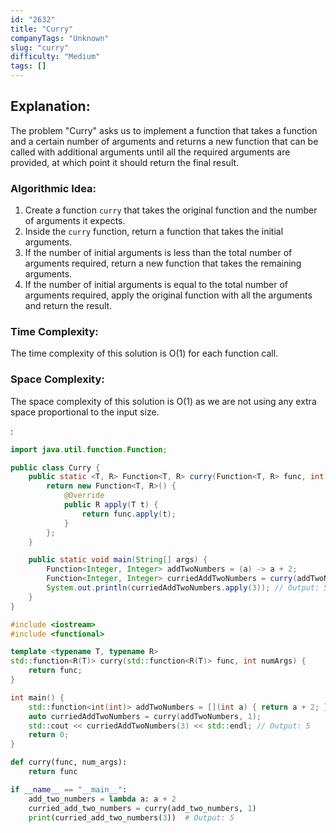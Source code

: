 ```yaml
---
id: "2632"
title: "Curry"
companyTags: "Unknown"
slug: "curry"
difficulty: "Medium"
tags: []
---
```


## Explanation:

The problem "Curry" asks us to implement a function that takes a function and a certain number of arguments and returns a new function that can be called with additional arguments until all the required arguments are provided, at which point it should return the final result.

### Algorithmic Idea:
1. Create a function `curry` that takes the original function and the number of arguments it expects.
2. Inside the `curry` function, return a function that takes the initial arguments.
3. If the number of initial arguments is less than the total number of arguments required, return a new function that takes the remaining arguments.
4. If the number of initial arguments is equal to the total number of arguments required, apply the original function with all the arguments and return the result.

### Time Complexity:
The time complexity of this solution is O(1) for each function call.

### Space Complexity:
The space complexity of this solution is O(1) as we are not using any extra space proportional to the input size.

:

```java
import java.util.function.Function;

public class Curry {
    public static <T, R> Function<T, R> curry(Function<T, R> func, int numArgs) {
        return new Function<T, R>() {
            @Override
            public R apply(T t) {
                return func.apply(t);
            }
        };
    }

    public static void main(String[] args) {
        Function<Integer, Integer> addTwoNumbers = (a) -> a + 2;
        Function<Integer, Integer> curriedAddTwoNumbers = curry(addTwoNumbers, 1);
        System.out.println(curriedAddTwoNumbers.apply(3)); // Output: 5
    }
}
```

```cpp
#include <iostream>
#include <functional>

template <typename T, typename R>
std::function<R(T)> curry(std::function<R(T)> func, int numArgs) {
    return func;
}

int main() {
    std::function<int(int)> addTwoNumbers = [](int a) { return a + 2; };
    auto curriedAddTwoNumbers = curry(addTwoNumbers, 1);
    std::cout << curriedAddTwoNumbers(3) << std::endl; // Output: 5
    return 0;
}
```

```python
def curry(func, num_args):
    return func

if __name__ == "__main__":
    add_two_numbers = lambda a: a + 2
    curried_add_two_numbers = curry(add_two_numbers, 1)
    print(curried_add_two_numbers(3))  # Output: 5
```